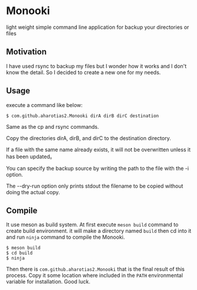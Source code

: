 # Monooki
light weight simple command line application for backup your directories or files

## Motivation
I have used rsync to backup my files but I wonder how it works and I don't know the detail.
So I decided to create a new one for my needs.

## Usage
execute a command like below:

    $ com.github.aharotias2.Monooki dirA dirB dirC destination

Same as the cp and rsync commands.

Copy the directories dirA, dirB, and dirC to the destination directory.

If a file with the same name already exists, it will not be overwritten unless it has been updated。

You can specify the backup source by writing the path to the file with the -i option.

The --dry-run option only prints stdout the filename to be copied without doing the actual copy.

## Compile
It use meson as build system.
At first execute `meson build` command to create build environment. 
it will make a directory named `build` then cd into it and run `ninja` command to compile the Monooki.

    $ meson build
    $ cd build
    $ ninja

Then there is `com.github.aharotias2.Monooki` that is the final result of this process.
Copy it some location where included in the `PATH` environmental variable for installation.
Good luck.
